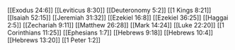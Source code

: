 [[Exodus 24:6]]
[[Leviticus 8:30]]
[[Deuteronomy 5:2]]
[[1 Kings 8:21]]
[[Isaiah 52:15]]
[[Jeremiah 31:32]]
[[Ezekiel 16:8]]
[[Ezekiel 36:25]]
[[Haggai 2:5]]
[[Zechariah 9:11]]
[[Matthew 26:28]]
[[Mark 14:24]]
[[Luke 22:20]]
[[1 Corinthians 11:25]]
[[Ephesians 1:7]]
[[Hebrews 9:18]]
[[Hebrews 10:4]]
[[Hebrews 13:20]]
[[1 Peter 1:2]]

